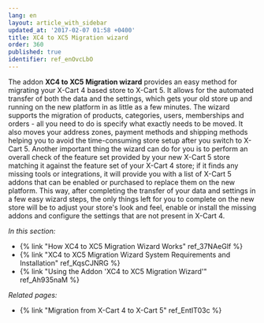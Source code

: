 ```yaml
---
lang: en
layout: article_with_sidebar
updated_at: '2017-02-07 01:58 +0400'
title: XC4 to XC5 Migration wizard
order: 360
published: true
identifier: ref_enOvcLbO
---
```


The addon **XC4 to XC5 Migration wizard** provides an easy method for migrating your X-Cart 4 based store to X-Cart 5. It allows for the automated transfer of both the data and the settings, which gets your old store up and running on the new platform in as little as a few minutes. The wizard supports the migration of products, categories, users, memberships and orders - all you need to do is specify what exactly needs to be moved. It also moves your address zones, payment methods and shipping methods helping you to avoid the time-consuming store setup after you switch to X-Cart 5. Another important thing the wizard can do for you is to perform an overall check of the feature set provided by your new X-Cart 5 store matching it against the feature set of your X-Cart 4 store; if it finds any missing tools or integrations, it will provide you with a list of X-Cart 5 addons that can be enabled or purchased to replace them on the new platform. This way, after completing the transfer of your data and settings in a few easy wizard steps, the only things left for you to complete on the new store will be to adjust your store's look and feel, enable or install the missing addons and configure the settings that are not present in X-Cart 4.

_In this section:_

   *   {% link "How XC4 to XC5 Migration Wizard Works" ref_37NAeGlf %}
   *   {% link "XC4 to XC5 Migration Wizard System Requirements and Installation" ref_KqsCJNRG %}
   *   {% link "Using the Addon 'XC4 to XC5 Migration Wizard'" ref_Ah935naM %}

_Related pages:_

*   {% link "Migration from X-Cart 4 to X-Cart 5" ref_EntIT03c %}
